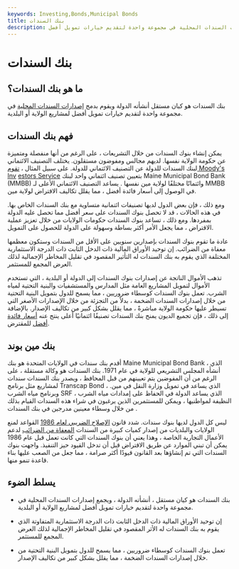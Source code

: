 ```yaml
---
keywords: Investing,Bonds,Municipal Bonds
title: بنك السندات
description: بنك السندات هو كيان مستقل ، أنشأته الدولة ، ويجمع إصدارات السندات المحلية في مجموعة واحدة لتقديم خيارات تمويل أفضل.
---
```


# بنك السندات
## ما هو بنك السندات؟

بنك السندات هو كيان مستقل أنشأته الدولة ويقوم بدمج [إصدارات السندات المحلية](/issue) في مجموعة واحدة لتقديم خيارات تمويل أفضل لمشاريع الولاية أو البلدية.

## فهم بنك السندات

يمكن إنشاء بنوك السندات من خلال التشريعات ، على الرغم من أنها منفصلة ومتميزة عن حكومة الولاية نفسها. لديهم مجالس ومفوضون مستقلون. يختلف التصنيف الائتماني لبنك السندات للدولة عن التصنيف الائتماني للدولة. على سبيل المثال ، [تقوم Moody's Inv](/moodys) [estors Service](/moodys) بتعيين تصنيف ائتماني واحد لبنك Maine Municipal Bond Bank (MMBB) وائتمانًا مختلفًا لولاية مين نفسها . يساعد التصنيف الائتماني الأعلى لـ MMBB في الوصول إلى أسعار فائدة أفضل ، مما يقلل تكاليف الاقتراض لولاية مين.

ومع ذلك ، فإن بعض الدول لديها تصنيفات ائتمانية متساوية مع بنك السندات الخاص بها. في هذه الحالات ، قد لا تحصل بنوك السندات على سعر أفضل مما تحصل عليه الدولة بمفردها. ومع ذلك ، تساعد بنوك السندات حكومات الولايات من خلال تعزيز عملية الاقتراض ، مما يجعل الأمر أكثر بساطة وسهولة على الدولة للحصول على التمويل.

عادة ما تقوم بنوك السندات بإصدارين سنويين على الأقل من السندات وستكون معظمها معفاة من الضرائب. إن توحيد الأوراق المالية ذات الدخل الثابت ذات الدرجة الاستثمارية المختلفة الذي يقوم به بنك السندات له التأثير المقصود في تقليل المخاطر الإجمالية لذلك العرض المجمع للمستثمر.

تذهب الأموال الناتجة عن إصدارات بنوك السندات إلى الدولة أو البلدية ، التي تستخدم الأموال لتمويل المشاريع العامة مثل المدارس والمستشفيات والبنية التحتية لمياه الشرب. تعمل بنوك السندات كوسطاء ضروريين ، مما يسمح للدول بتمويل البنية التحتية من خلال إصدارات السندات الضخمة ، بدلاً من التجزئة من خلال الإصدارات الأصغر التي تسيطر عليها حكومة الولاية مباشرةً ، مما يقلل بشكل كبير من تكاليف الإصدار. بالإضافة إلى ذلك ، فإن تجميع الديون يمنح بنك السندات تصنيفًا ائتمانيًا أعلى ينتج عنه [أسعار فائدة أفضل](/interestrate) للمقترض.

## بنك مين بوند

أقدم بنك سندات في الولايات المتحدة هو بنك Maine Municipal Bond Bank ، الذي أنشأه المجلس التشريعي للولاية في عام 1971. بنك السندات هو وكالة مستقلة ، على الرغم من أن المفوضين يتم تعيينهم من قبل المحافظ ، ويصدر بنك السندات سندات لمشاريع مثل برنامج Transcap Bond ، الذي يساعد في تمويل وزارة النقل في مين. وبرنامج مياه الشرب SRF ، الذي يساعد الدولة في الحفاظ على إمدادات مياه الشرب النظيفة لمواطنيها ، ويمكن للمستثمرين الذين يرغبون في شراء هذه السندات القيام بذلك من خلال وسطاء معينين مدرجين في بنك السندات .

ليس كل الدول لديها بنوك سندات. شدد قانون [الإصلاح الضريبي لعام 1986](/taxreformact1986) القواعد لمنع الولايات والبلديات من إصدار كميات كبيرة من السندات [المعفاة من الضرائب](/tax_exempt) لدعم الأعمال التجارية الخاصة ، وهذا يعني أن بنوك السندات التي كانت تعمل قبل عام 1986 يمكن أن تبني الموارد عن طريق الاقتراض قبل أن تدخل القيود حيز التنفيذ. واجهت بنوك السندات التي تم إنشاؤها بعد القانون قيودًا أكثر صرامة ، مما جعل من الصعب عليها بناء قاعدة تنمو منها.

## يسلط الضوء

- بنك السندات هو كيان مستقل ، أنشأته الدولة ، ويجمع إصدارات السندات المحلية في مجموعة واحدة لتقديم خيارات تمويل أفضل لمشاريع الولاية أو البلدية.

- إن توحيد الأوراق المالية ذات الدخل الثابت ذات الدرجة الاستثمارية المتفاوتة الذي يقوم به بنك السندات له الأثر المقصود في تقليل المخاطر الإجمالية لذلك العرض المجمع للمستثمر.

- تعمل بنوك السندات كوسطاء ضروريين ، مما يسمح للدول بتمويل البنية التحتية من خلال إصدارات السندات الضخمة ، مما يقلل بشكل كبير من تكاليف الإصدار.


